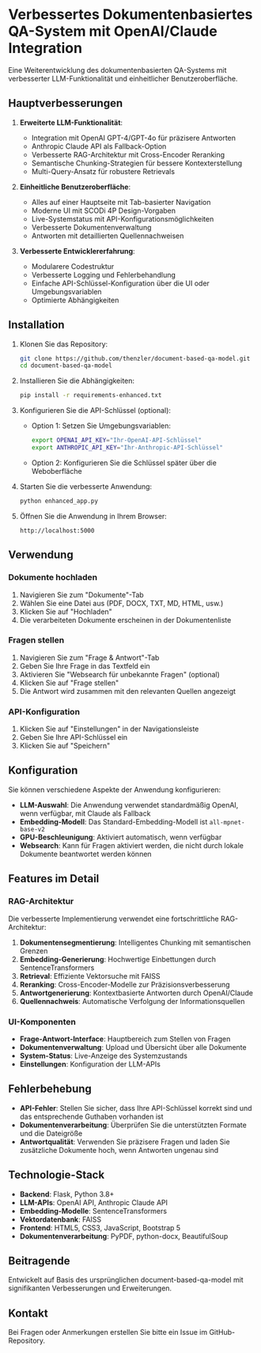 # Verbessertes Dokumentenbasiertes QA-System mit OpenAI/Claude Integration

Eine Weiterentwicklung des dokumentenbasierten QA-Systems mit verbesserter LLM-Funktionalität und einheitlicher Benutzeroberfläche.

## Hauptverbesserungen

1. **Erweiterte LLM-Funktionalität**:
   - Integration mit OpenAI GPT-4/GPT-4o für präzisere Antworten
   - Anthropic Claude API als Fallback-Option
   - Verbesserte RAG-Architektur mit Cross-Encoder Reranking
   - Semantische Chunking-Strategien für bessere Kontexterstellung
   - Multi-Query-Ansatz für robustere Retrievals

2. **Einheitliche Benutzeroberfläche**:
   - Alles auf einer Hauptseite mit Tab-basierter Navigation
   - Moderne UI mit SCODi 4P Design-Vorgaben
   - Live-Systemstatus mit API-Konfigurationsmöglichkeiten
   - Verbesserte Dokumentenverwaltung
   - Antworten mit detaillierten Quellennachweisen

3. **Verbesserte Entwicklererfahrung**:
   - Modularere Codestruktur
   - Verbesserte Logging und Fehlerbehandlung
   - Einfache API-Schlüssel-Konfiguration über die UI oder Umgebungsvariablen
   - Optimierte Abhängigkeiten

## Installation

1. Klonen Sie das Repository:
   ```bash
   git clone https://github.com/thenzler/document-based-qa-model.git
   cd document-based-qa-model
   ```

2. Installieren Sie die Abhängigkeiten:
   ```bash
   pip install -r requirements-enhanced.txt
   ```

3. Konfigurieren Sie die API-Schlüssel (optional):
   - Option 1: Setzen Sie Umgebungsvariablen:
     ```bash
     export OPENAI_API_KEY="Ihr-OpenAI-API-Schlüssel"
     export ANTHROPIC_API_KEY="Ihr-Anthropic-API-Schlüssel"
     ```
   - Option 2: Konfigurieren Sie die Schlüssel später über die Weboberfläche

4. Starten Sie die verbesserte Anwendung:
   ```bash
   python enhanced_app.py
   ```

5. Öffnen Sie die Anwendung in Ihrem Browser:
   ```
   http://localhost:5000
   ```

## Verwendung

### Dokumente hochladen

1. Navigieren Sie zum "Dokumente"-Tab
2. Wählen Sie eine Datei aus (PDF, DOCX, TXT, MD, HTML, usw.)
3. Klicken Sie auf "Hochladen"
4. Die verarbeiteten Dokumente erscheinen in der Dokumentenliste

### Fragen stellen

1. Navigieren Sie zum "Frage & Antwort"-Tab
2. Geben Sie Ihre Frage in das Textfeld ein
3. Aktivieren Sie "Websearch für unbekannte Fragen" (optional)
4. Klicken Sie auf "Frage stellen"
5. Die Antwort wird zusammen mit den relevanten Quellen angezeigt

### API-Konfiguration

1. Klicken Sie auf "Einstellungen" in der Navigationsleiste
2. Geben Sie Ihre API-Schlüssel ein
3. Klicken Sie auf "Speichern"

## Konfiguration

Sie können verschiedene Aspekte der Anwendung konfigurieren:

- **LLM-Auswahl**: Die Anwendung verwendet standardmäßig OpenAI, wenn verfügbar, mit Claude als Fallback
- **Embedding-Modell**: Das Standard-Embedding-Modell ist `all-mpnet-base-v2`
- **GPU-Beschleunigung**: Aktiviert automatisch, wenn verfügbar
- **Websearch**: Kann für Fragen aktiviert werden, die nicht durch lokale Dokumente beantwortet werden können

## Features im Detail

### RAG-Architektur

Die verbesserte Implementierung verwendet eine fortschrittliche RAG-Architektur:

1. **Dokumentensegmentierung**: Intelligentes Chunking mit semantischen Grenzen
2. **Embedding-Generierung**: Hochwertige Einbettungen durch SentenceTransformers
3. **Retrieval**: Effiziente Vektorsuche mit FAISS
4. **Reranking**: Cross-Encoder-Modelle zur Präzisionsverbesserung
5. **Antwortgenerierung**: Kontextbasierte Antworten durch OpenAI/Claude
6. **Quellennachweis**: Automatische Verfolgung der Informationsquellen

### UI-Komponenten

- **Frage-Antwort-Interface**: Hauptbereich zum Stellen von Fragen
- **Dokumentenverwaltung**: Upload und Übersicht über alle Dokumente
- **System-Status**: Live-Anzeige des Systemzustands
- **Einstellungen**: Konfiguration der LLM-APIs

## Fehlerbehebung

- **API-Fehler**: Stellen Sie sicher, dass Ihre API-Schlüssel korrekt sind und das entsprechende Guthaben vorhanden ist
- **Dokumentenverarbeitung**: Überprüfen Sie die unterstützten Formate und die Dateigröße
- **Antwortqualität**: Verwenden Sie präzisere Fragen und laden Sie zusätzliche Dokumente hoch, wenn Antworten ungenau sind

## Technologie-Stack

- **Backend**: Flask, Python 3.8+
- **LLM-APIs**: OpenAI API, Anthropic Claude API
- **Embedding-Modelle**: SentenceTransformers
- **Vektordatenbank**: FAISS
- **Frontend**: HTML5, CSS3, JavaScript, Bootstrap 5
- **Dokumentenverarbeitung**: PyPDF, python-docx, BeautifulSoup

## Beitragende

Entwickelt auf Basis des ursprünglichen document-based-qa-model mit signifikanten Verbesserungen und Erweiterungen.

## Kontakt

Bei Fragen oder Anmerkungen erstellen Sie bitte ein Issue im GitHub-Repository.
